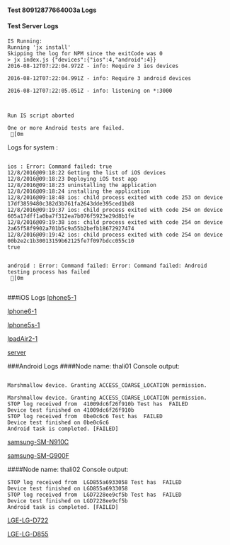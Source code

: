 #### Test 80912877664003a Logs

#### Test Server Logs
```
IS Running:
Running 'jx install'
Skipping the log for NPM since the exitCode was 0
> jx index.js {"devices":{"ios":4,"android":4}}
2016-08-12T07:22:04.972Z - info: Require 3 ios devices

2016-08-12T07:22:04.991Z - info: Require 3 android devices

2016-08-12T07:22:05.051Z - info: listening on *:3000


 
Run IS script aborted
 
One or more Android tests are failed.
 [0m

```


Logs for system : 
```

ios : Error: Command failed: true
12/8/2016@09:18:22 Getting the list of iOS devices 
12/8/2016@09:18:23 Deploying iOS test app 
12/8/2016@09:18:23 uninstalling the application 
12/8/2016@09:18:24 installing the application 
12/8/2016@09:18:48 ios: child process exited with code 253 on device 17df3859480c382d3b761fa2643dde395ced1bd8 
12/8/2016@09:19:37 ios: child process exited with code 254 on device 605a17dff1a0ba7f312ea7b076f5923e29d8b1fe 
12/8/2016@09:19:38 ios: child process exited with code 254 on device 2a65f58f9902a701b5c9a55b2befb18672927474 
12/8/2016@09:19:42 ios: child process exited with code 254 on device 00b2e2c1b30013159b62125fe7f097bdcc055c10 
true


android : Error: Command failed: Error: Command failed: Android testing process has failed
 [0m


```
###iOS Logs
[Iphone5-1](https://github.com/ThaliTester/TestResults/blob/80912877664003a_Check_IOS_devices_based_on_771_jareksl/iOS_Iphone5-1.md)

[Iphone6-1](https://github.com/ThaliTester/TestResults/blob/80912877664003a_Check_IOS_devices_based_on_771_jareksl/iOS_Iphone6-1.md)

[Iphone5s-1](https://github.com/ThaliTester/TestResults/blob/80912877664003a_Check_IOS_devices_based_on_771_jareksl/iOS_Iphone5s-1.md)

[IpadAir2-1](https://github.com/ThaliTester/TestResults/blob/80912877664003a_Check_IOS_devices_based_on_771_jareksl/iOS_IpadAir2-1.md)

[server](https://github.com/ThaliTester/TestResults/blob/80912877664003a_Check_IOS_devices_based_on_771_jareksl/iOS_server.md)


###Android Logs
####Node name: thali01
Console output:
```

Marshmallow device. Granting ACCESS_COARSE_LOCATION permission.

Marshmallow device. Granting ACCESS_COARSE_LOCATION permission.
STOP log received from  41009dc6f26f910b Test has  FAILED
Device test finished on 41009dc6f26f910b 
STOP log received from  0be0c6c6 Test has  FAILED
Device test finished on 0be0c6c6 
Android task is completed. [FAILED]
```
[samsung-SM-N910C](https://github.com/ThaliTester/TestResults/blob/80912877664003a_Check_IOS_devices_based_on_771_jareksl/thali01_samsung-SM-N910C.md)

[samsung-SM-G900F](https://github.com/ThaliTester/TestResults/blob/80912877664003a_Check_IOS_devices_based_on_771_jareksl/thali01_samsung-SM-G900F.md)

####Node name: thali02
Console output:
```
STOP log received from  LGD855a6933058 Test has  FAILED
Device test finished on LGD855a6933058 
STOP log received from  LGD7228ee9cf5b Test has  FAILED
Device test finished on LGD7228ee9cf5b 
Android task is completed. [FAILED]
```
[LGE-LG-D722](https://github.com/ThaliTester/TestResults/blob/80912877664003a_Check_IOS_devices_based_on_771_jareksl/thali02_LGE-LG-D722.md)

[LGE-LG-D855](https://github.com/ThaliTester/TestResults/blob/80912877664003a_Check_IOS_devices_based_on_771_jareksl/thali02_LGE-LG-D855.md)




